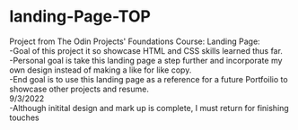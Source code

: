 # landing-Page-TOP
Project from The Odin Projects' Foundations Course: Landing Page:</br>
-Goal of this project it so showcase HTML and CSS skills learned thus far.</br>
-Personal goal is take this landing page a step further and incorporate my own design instead of making a like for like copy.</br>
-End goal is to use this landing page as a reference for a future Portfoilio to showcase other projects and resume.</br>
9/3/2022</br>
-Although initital design and mark up is complete, I must return for finishing touches
